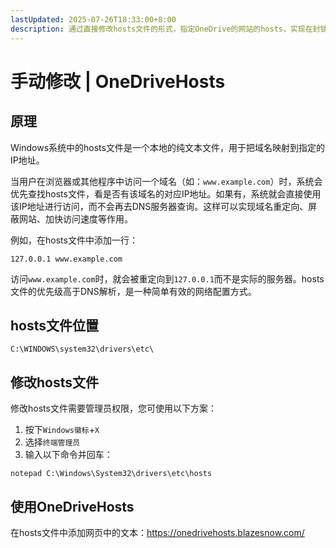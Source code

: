 ```yaml
---
lastUpdated: 2025-07-26T18:33:00+8:00
description: 通过直接修改hosts文件的形式，指定OneDrive的网站的hosts，实现在封锁OneDrive的ip地址的区域使用OneDrive
---
```


# 手动修改 | OneDriveHosts

## 原理

Windows系统中的hosts文件是一个本地的纯文本文件，用于把域名映射到指定的IP地址。

当用户在浏览器或其他程序中访问一个域名（如：`www.example.com`）时，系统会优先查找hosts文件，看是否有该域名的对应IP地址。如果有，系统就会直接使用该IP地址进行访问，而不会再去DNS服务器查询。这样可以实现域名重定向、屏蔽网站、加快访问速度等作用。

例如，在hosts文件中添加一行：

```ansi
127.0.0.1 www.example.com
```

访问`www.example.com`时，就会被重定向到`127.0.0.1`而不是实际的服务器。hosts文件的优先级高于DNS解析，是一种简单有效的网络配置方式。

## hosts文件位置

```ansi
C:\WINDOWS\system32\drivers\etc\
```

## 修改hosts文件

修改hosts文件需要管理员权限，您可使用以下方案：

1. 按下`Windows徽标`+`X`
2. 选择`终端管理员`
3. 输入以下命令并回车：

```shell
notepad C:\Windows\System32\drivers\etc\hosts
```

## 使用OneDriveHosts

在hosts文件中添加网页中的文本：<https://onedrivehosts.blazesnow.com/>
